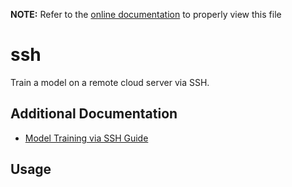 __NOTE:__ Refer to the [online documentation](https://github.com/chenxingqiang/yzlite) to properly view this file

# ssh

Train a model on a remote cloud server via SSH.

## Additional Documentation

- [Model Training via SSH Guide](../guides/model_training_via_ssh.md)

## Usage

```{include} ./ssh_cli_help.md
```
